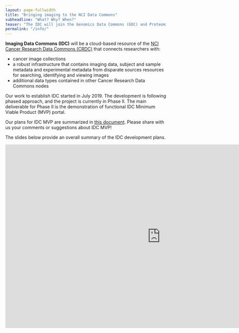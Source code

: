 ```yaml
---
layout: page-fullwidth
title: "Bringing imaging to the NCI Data Commons"
subheadline: "What? Why? When?"
teaser: "The IDC will join the Genomics Data Commons (GDC) and Proteomics Data Commons (PDC) as the newest component of the NCI Cancer Research Data Commons (CRDC)."
permalink: "/info/"
---
```


**Imaging Data Commons (IDC)** will be a cloud-based resource of the [NCI Cancer Research Data Commons (CRDC)][1] that connects researchers with:
* cancer image collections
* a robust infrastructure that contains imaging data, subject and sample metadata and experimental metadata from disparate sources
resources for searching, identifying and viewing images
* additional data types contained in other Cancer Research Data Commons nodes

Our work to establish IDC started in July 2019. The development is following phased approach, and the project is currently in Phase II. The main deliverable for Phase II is the demonstration of functional IDC Minimum Viable Product (MVP) portal.

Our plans for IDC MVP are summarized in [this document][2]. Please share with us your comments or suggestions about IDC MVP!

The slides below provide an overall summary of the IDC development plans.

<iframe src="https://docs.google.com/presentation/d/e/2PACX-1vQ23kMhl4fYe2He9UvwBbIhzF9p4CXK982riRdN5b77mIa_VEL9syGl3buTlbPtwtSdOC-z30v057K2/embed?start=true&loop=true&delayms=5000" frameborder="0" width="970" height="575" allowfullscreen="true" mozallowfullscreen="true" webkitallowfullscreen="true"></iframe>

[1]: https://datascience.cancer.gov/data-commons
[2]: http://bit.ly/crdc-idc-mvp
